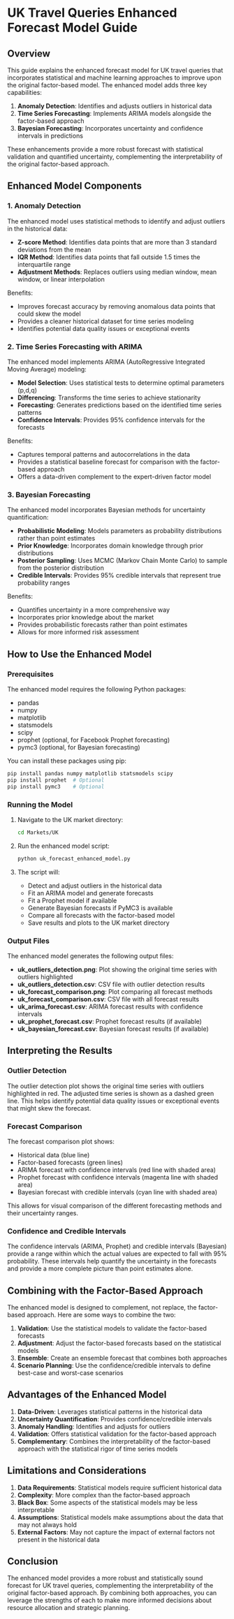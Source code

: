 # UK Travel Queries Enhanced Forecast Model Guide

## Overview

This guide explains the enhanced forecast model for UK travel queries that incorporates statistical and machine learning approaches to improve upon the original factor-based model. The enhanced model adds three key capabilities:

1. **Anomaly Detection**: Identifies and adjusts outliers in historical data
2. **Time Series Forecasting**: Implements ARIMA models alongside the factor-based approach
3. **Bayesian Forecasting**: Incorporates uncertainty and confidence intervals in predictions

These enhancements provide a more robust forecast with statistical validation and quantified uncertainty, complementing the interpretability of the original factor-based approach.

## Enhanced Model Components

### 1. Anomaly Detection

The enhanced model uses statistical methods to identify and adjust outliers in the historical data:

- **Z-score Method**: Identifies data points that are more than 3 standard deviations from the mean
- **IQR Method**: Identifies data points that fall outside 1.5 times the interquartile range
- **Adjustment Methods**: Replaces outliers using median window, mean window, or linear interpolation

Benefits:
- Improves forecast accuracy by removing anomalous data points that could skew the model
- Provides a cleaner historical dataset for time series modeling
- Identifies potential data quality issues or exceptional events

### 2. Time Series Forecasting with ARIMA

The enhanced model implements ARIMA (AutoRegressive Integrated Moving Average) modeling:

- **Model Selection**: Uses statistical tests to determine optimal parameters (p,d,q)
- **Differencing**: Transforms the time series to achieve stationarity
- **Forecasting**: Generates predictions based on the identified time series patterns
- **Confidence Intervals**: Provides 95% confidence intervals for the forecasts

Benefits:
- Captures temporal patterns and autocorrelations in the data
- Provides a statistical baseline forecast for comparison with the factor-based approach
- Offers a data-driven complement to the expert-driven factor model

### 3. Bayesian Forecasting

The enhanced model incorporates Bayesian methods for uncertainty quantification:

- **Probabilistic Modeling**: Models parameters as probability distributions rather than point estimates
- **Prior Knowledge**: Incorporates domain knowledge through prior distributions
- **Posterior Sampling**: Uses MCMC (Markov Chain Monte Carlo) to sample from the posterior distribution
- **Credible Intervals**: Provides 95% credible intervals that represent true probability ranges

Benefits:
- Quantifies uncertainty in a more comprehensive way
- Incorporates prior knowledge about the market
- Provides probabilistic forecasts rather than point estimates
- Allows for more informed risk assessment

## How to Use the Enhanced Model

### Prerequisites

The enhanced model requires the following Python packages:
- pandas
- numpy
- matplotlib
- statsmodels
- scipy
- prophet (optional, for Facebook Prophet forecasting)
- pymc3 (optional, for Bayesian forecasting)

You can install these packages using pip:

```bash
pip install pandas numpy matplotlib statsmodels scipy
pip install prophet  # Optional
pip install pymc3    # Optional
```

### Running the Model

1. Navigate to the UK market directory:
   ```bash
   cd Markets/UK
   ```

2. Run the enhanced model script:
   ```bash
   python uk_forecast_enhanced_model.py
   ```

3. The script will:
   - Detect and adjust outliers in the historical data
   - Fit an ARIMA model and generate forecasts
   - Fit a Prophet model if available
   - Generate Bayesian forecasts if PyMC3 is available
   - Compare all forecasts with the factor-based model
   - Save results and plots to the UK market directory

### Output Files

The enhanced model generates the following output files:

- **uk_outliers_detection.png**: Plot showing the original time series with outliers highlighted
- **uk_outliers_detection.csv**: CSV file with outlier detection results
- **uk_forecast_comparison.png**: Plot comparing all forecast methods
- **uk_forecast_comparison.csv**: CSV file with all forecast results
- **uk_arima_forecast.csv**: ARIMA forecast results with confidence intervals
- **uk_prophet_forecast.csv**: Prophet forecast results (if available)
- **uk_bayesian_forecast.csv**: Bayesian forecast results (if available)

## Interpreting the Results

### Outlier Detection

The outlier detection plot shows the original time series with outliers highlighted in red. The adjusted time series is shown as a dashed green line. This helps identify potential data quality issues or exceptional events that might skew the forecast.

### Forecast Comparison

The forecast comparison plot shows:
- Historical data (blue line)
- Factor-based forecasts (green lines)
- ARIMA forecast with confidence intervals (red line with shaded area)
- Prophet forecast with confidence intervals (magenta line with shaded area)
- Bayesian forecast with credible intervals (cyan line with shaded area)

This allows for visual comparison of the different forecasting methods and their uncertainty ranges.

### Confidence and Credible Intervals

The confidence intervals (ARIMA, Prophet) and credible intervals (Bayesian) provide a range within which the actual values are expected to fall with 95% probability. These intervals help quantify the uncertainty in the forecasts and provide a more complete picture than point estimates alone.

## Combining with the Factor-Based Approach

The enhanced model is designed to complement, not replace, the factor-based approach. Here are some ways to combine the two:

1. **Validation**: Use the statistical models to validate the factor-based forecasts
2. **Adjustment**: Adjust the factor-based forecasts based on the statistical models
3. **Ensemble**: Create an ensemble forecast that combines both approaches
4. **Scenario Planning**: Use the confidence/credible intervals to define best-case and worst-case scenarios

## Advantages of the Enhanced Model

1. **Data-Driven**: Leverages statistical patterns in the historical data
2. **Uncertainty Quantification**: Provides confidence/credible intervals
3. **Anomaly Handling**: Identifies and adjusts for outliers
4. **Validation**: Offers statistical validation for the factor-based approach
5. **Complementary**: Combines the interpretability of the factor-based approach with the statistical rigor of time series models

## Limitations and Considerations

1. **Data Requirements**: Statistical models require sufficient historical data
2. **Complexity**: More complex than the factor-based approach
3. **Black Box**: Some aspects of the statistical models may be less interpretable
4. **Assumptions**: Statistical models make assumptions about the data that may not always hold
5. **External Factors**: May not capture the impact of external factors not present in the historical data

## Conclusion

The enhanced model provides a more robust and statistically sound forecast for UK travel queries, complementing the interpretability of the original factor-based approach. By combining both approaches, you can leverage the strengths of each to make more informed decisions about resource allocation and strategic planning.
